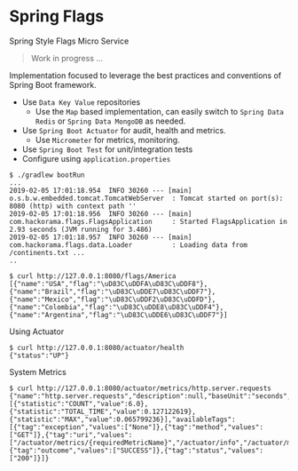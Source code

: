 # Spring Flags

Spring Style Flags Micro Service


> Work in progress ...


Implementation focused to leverage the best practices and conventions of Spring Boot framework.

* Use `Data Key Value` repositories 
  * Use the `Map` based implementation, can easily switch to `Spring Data Redis` or `Spring Data MongoDB` as needed.
* Use `Spring Boot Actuator` for audit, health and metrics.
  * Use `Micrometer` for metrics, monitoring.
* Use `Spring Boot Test` for unit/integration tests
* Configure using `application.properties`


```
$ ./gradlew bootRun
...
2019-02-05 17:01:18.954  INFO 30260 --- [main] o.s.b.w.embedded.tomcat.TomcatWebServer  : Tomcat started on port(s): 8080 (http) with context path ''
2019-02-05 17:01:18.956  INFO 30260 --- [main] com.hackorama.flags.FlagsApplication     : Started FlagsApplication in 2.93 seconds (JVM running for 3.486)
2019-02-05 17:01:18.957  INFO 30260 --- [main] com.hackorama.flags.data.Loader          : Loading data from /continents.txt ...
..
```

```
$ curl http://127.0.0.1:8080/flags/America
[{"name":"USA","flag":"\uD83C\uDDFA\uD83C\uDDF8"},{"name":"Brazil","flag":"\uD83C\uDDE7\uD83C\uDDF7"},{"name":"Mexico","flag":"\uD83C\uDDF2\uD83C\uDDFD"},{"name":"Colombia","flag":"\uD83C\uDDE8\uD83C\uDDF4"},{"name":"Argentina","flag":"\uD83C\uDDE6\uD83C\uDDF7"}]
```

Using Actuator

```
$ curl http://127.0.0.1:8080/actuator/health
{"status":"UP"}
```

System Metrics

```
$ curl http://127.0.0.1:8080/actuator/metrics/http.server.requests
{"name":"http.server.requests","description":null,"baseUnit":"seconds","measurements":[{"statistic":"COUNT","value":6.0},{"statistic":"TOTAL_TIME","value":0.127122619},{"statistic":"MAX","value":0.065799236}],"availableTags":[{"tag":"exception","values":["None"]},{"tag":"method","values":["GET"]},{"tag":"uri","values":["/actuator/metrics/{requiredMetricName}","/actuator/info","/actuator/metrics/","/actuator/metrics"]},{"tag":"outcome","values":["SUCCESS"]},{"tag":"status","values":["200"]}]}
```
